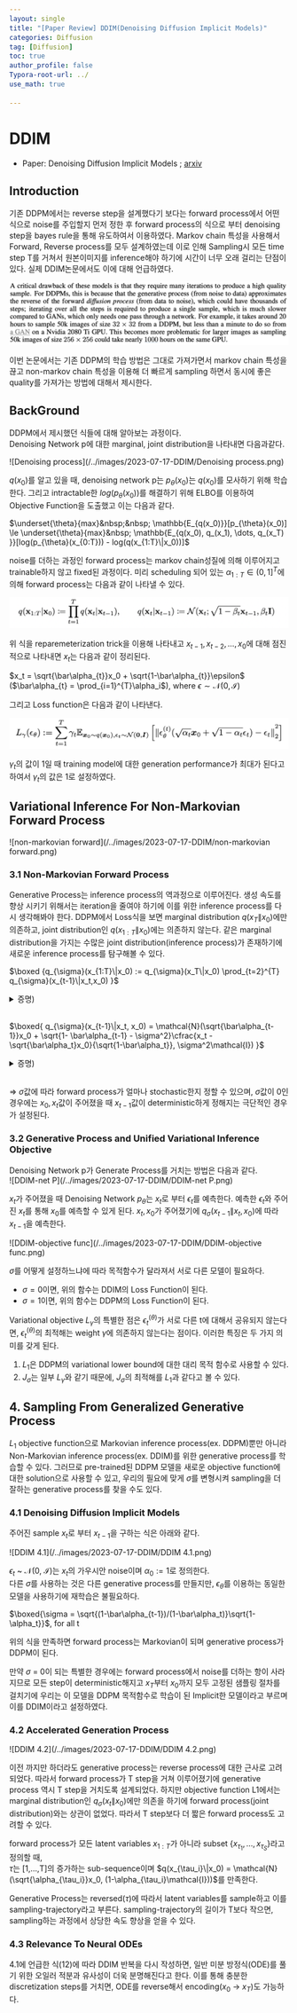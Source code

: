 ```yaml
---
layout: single
title: "[Paper Review] DDIM(Denoising Diffusion Implicit Models)"
categories: Diffusion
tag: [Diffusion]
toc: true
author_profile: false
Typora-root-url: ../
use_math: true

---
```


# DDIM 

* Paper: Denoising Diffusion Implicit Models ; [arxiv](https://arxiv.org/abs/2010.02502)	

## Introduction

기존 DDPM에서는 reverse step을 설계했다기 보다는 forward process에서 어떤 식으로 noise를 주입할지 먼저 정한 후 forward process의 식으로 부터 denoising step을 bayes rule을 통해 유도하여서 이용하였다. Markov chain 특성을 사용해서 Forward, Reverse process를 모두 설계하였는데 이로 인해 Sampling시 모든 time step T를 거쳐서 원본이미지를 inference해야 하기에 시간이 너무 오래 걸리는 단점이 있다. 실제 DDIM논문에서도 이에 대해 언급하였다.

![DDPM_drawback](/../images/2023-07-17-DDIM/DDPM_drawback.png)

이번 논문에서는 기존 DDPM의 학습 방법은 그대로 가져가면서 markov chain 특성을 끊고 non-markov chain 특성을 이용해 더 빠르게 sampling 하면서 동시에 좋은 quality를 가져가는 방법에 대해서 제시한다.

## BackGround

DDPM에서 제시했던 식들에 대해 알아보는 과정이다. <br/>Denoising Network p에 대한 marginal, joint distribution을 나타내면 다음과같다.

![Denoising process](/../images/2023-07-17-DDIM/Denoising process.png)

$q(x_0)$를 알고 있을 때, denoising network p는 $p_{\theta}(x_0)$는 $q(x_0)$를 모사하기 위해 학습한다. 그리고 intractable한 $log(p_{\theta}(x_0))$를 해결하기 위해 ELBO를 이용하여 Objective Function을 도출했고 이는 다음과 같다.

$\underset{\theta}{max}&nbsp;&nbsp; \mathbb{E_{q(x_0)}}[p_{\theta}(x_0)] \le \underset{\theta}{max}&nbsp; \mathbb{E_{q(x_0), q_(x_1), \dots, q_(x_T) }}[log(p_{\theta}(x_{0:T})) - log(q(x_{1:T}\|x_0))]$

noise를 더하는 과정인 forward process는 markov chain성질에 의해 이루어지고 trainable하지 않고 fixed된 과정이다. 미리 scheduling 되어 있는 $\alpha_{1:T} \in (0,1]^T$에 의해 forward process는 다음과 같이 나타낼 수 있다.

![DDPM_forward](/images/2023-07-17-DDIM/DDPM_forward.png)

위 식을 reparemeterization trick을 이용해 나타내고 $x_{t-1}, x_{t-2}, \dots, x_0$에 대해 점진적으로 나타내면 $x_t$는 다음과 같이 정리된다.

$x_t = \sqrt{\bar\alpha_{t}}x_0 + \sqrt{1-\bar\alpha_{t}}\epsilon$ ($\bar\alpha_{t} = \prod_{i=1}^{T}\alpha_i$), where $\epsilon \sim \mathcal{N}(0,\mathcal{I})$

그리고 Loss function은 다음과 같이 나타낸다.

![General_Loss](/../images/2023-07-17-DDIM/General_Loss.png)

$\gamma_t$의 값이 1일 때 training model에 대한 generation performance가 최대가 된다고 하여서 $\gamma_t$의 값은 1로 설정하였다.

## Variational Inference For Non-Markovian Forward Process

![non-markovian forward](/../images/2023-07-17-DDIM/non-markovian forward.png)

### 3.1 Non-Markovian Forward Process

Generative Process는 inference process의 역과정으로 이루어진다. 생성 속도를 향상 시키기 위해서는 iteration을 줄여야 하기에 이를 위한 inference process를 다시 생각해봐야 한다. DDPM에서 Loss식을 보면 marginal distribution $q(x_{T}\|x_0)$에만 의존하고, joint distribution인 $q(x_{1:T}\|x_0)$에는 의존하지 않는다. 같은 marginal distribution을 가지는 수많은 joint distribution(inference process)가 존재하기에 새로운 inference process를 탐구해볼 수 있다.

$\boxed {q_{\sigma}(x_{1:T}\|x_0) := q_{\sigma}(x_T\|x_0) \prod_{t=2}^{T} q_{\sigma}(x_{t-1}\|x_t,x_0) }$ 

<details>
<summary>증명)</summary>
$\prod_{t=1}^{T} q_{\sigma}(x_t|x_{t-1},x_0) = q_{\sigma}(x_1|x_0) \times q_{\sigma}(x_2|x_1,x_0) \times \dots \times q_{\sigma}(x_T|x_{T-1},x_0)$ 
$q_{\sigma}(x_t|x_{t-1},x_0) = \cfrac{q_{\sigma}(x_{t-1}|x_t,x_0) q_{\sigma}(x_t|x_0)}{q_{\sigma}(x_{t-1}|x_0)}$이기에<br/>

$\prod_{t=1}^{T} q_{\sigma}(x_t|x_{t-1},x_0) = q_{\sigma}(x_1|x_0) \times \cfrac{q_{\sigma}(x_{1}|x_2,x_0) q_{\sigma}(x_2|x_0)}{q_{\sigma}(x_{1}|x_0)} \times \cfrac{q_{\sigma}(x_{2}|x_3,x_0) q_{\sigma}(x_3|x_0)}{q_{\sigma}(x_{2}|x_0)} \times \dots \times \cfrac{q_{\sigma}(x_{T-1}|x_T,x_0) q_{\sigma}(x_T|x_0)}{q_{\sigma}(x_{T-1}|x_0)}$<br/>

 &ensp;&emsp;&emsp;&emsp;&emsp;&emsp;&emsp;&emsp;&emsp;&emsp;&emsp;$= q_{\sigma}(x_T|x_0) \prod_{t=2}^{T} q_{\sigma}(x_{t-1}|x_t,x_0)$

</details><br/>

$\boxed{ q_{\sigma}(x_{t-1}\|x_t, x_0) =  \mathcal{N}(\sqrt{\bar\alpha_{t-1}}x_0 + \sqrt{1- \bar\alpha_{t-1} - \sigma^2}\cfrac{x_t - \sqrt{\bar\alpha_t}x_0}{\sqrt{1-\bar\alpha_t}}, \sigma^2\mathcal{I}) }$   

<details>
<summary>증명)</summary>
$x_{t-1} = \sqrt{\bar\alpha_{t-1}}x_0 + \sqrt{1-\bar\alpha_{t-1}}\epsilon_{t-1}$<br/>$x_{t-1} = \sqrt{\bar\alpha_{t-1}}x_0 + \sqrt{1-\bar\alpha_{t-1}-\sigma^2}\epsilon_{t} + \sigma\epsilon_t$(reparameterization trick)<br/>$x_{t-1} = \sqrt{\bar\alpha_{t-1}}x_0 + \sqrt{1-\bar\alpha_{t-1}-\sigma^2}\cfrac{x_t - \sqrt{\bar\alpha_t}x_0}{\sqrt{1-\bar\alpha_t}} + \sigma\epsilon_t&ensp; (x_t = \sqrt{\bar\alpha_{t}}x_0 + \sqrt{1-\bar\alpha_{t}}\epsilon_t$)



</details><br/>

=> $\sigma$값에 따라 forward process가 얼마나 stochastic한지 정할 수 있으며, $\sigma$값이 0인 경우에는 $x_0, x_t$값이 주어졌을 때 $x_{t-1}$값이 deterministic하게 정해지는 극단적인 경우가 설정된다.

### 3.2 Generative Process and Unified Variational Inference Objective

Denoising Network p가 Generate Process를 거치는 방법은 다음과 같다.<br/>![DDIM-net P](/../images/2023-07-17-DDIM/DDIM-net P.png)

$x_t$가 주어졌을 때 Denoising Network $p_{\theta}$는 $x_t$로 부터 $\epsilon_t$를 예측한다. 예측한 $\epsilon_t$와 주어진 $x_t$를 통해 $x_0$를 예측할 수 있게 된다. $x_t, x_0$가 주어졌기에 $q_{\sigma}(x_{t-1}\|x_t,x_0)$에 따라 $x_{t-1}$을 예측한다.

![DDIM-objective func](/../images/2023-07-17-DDIM/DDIM-objective func.png)

$\sigma$를 어떻게 설정하느냐에 따라 목적함수가 달라져서 서로 다른 모델이 필요하다.

* $\sigma = 0$이면, 위의 함수는 DDIM의 Loss Function이 된다.
* $\sigma = 1$이면, 위의 함수는 DDPM의 Loss Function이 된다.

Variational objective $L_{\gamma}$의 특별한 점은 $\epsilon_t^{(\theta)}$가 서로 다른 t에 대해서 공유되지 않는다면, $\epsilon_t^{(\theta)}$의 최적해는 weight $\gamma$에 의존하지 않는다는 점이다. 이러한 특징은 두 가지 의미를 갖게 된다.

1. $L_1$은 DDPM의 variational lower bound에 대한 대리 목적 함수로 사용할 수 있다.
2. $J_{\sigma}$는 일부 $L_{\gamma}$와 같기 때문에, $J_{\sigma}$의 최적해를 $L_1$과 같다고 볼 수 있다.

## 4. Sampling From Generalized Generative Process

$L_1$ objective function으로 Markovian inference process(ex. DDPM)뿐만 아니라 Non-Markovian inference process(ex. DDIM)를 위한 generative process를 학습할 수 있다. 그러므로 pre-trained된 DDPM 모델을 새로운 objective function에 대한 solution으로 사용할 수 있고, 우리의 필요에 맞게 $\sigma$를 변형시켜 sampling을 더 잘하는 generative process를 찾을 수도 있다.

### 4.1 Denoising Diffusion Implicit Models

주어진 sample $x_t$로 부터 $x_{t-1}$을 구하는 식은 아래와 같다.

![DDIM 4.1](/../images/2023-07-17-DDIM/DDIM 4.1.png)

$\epsilon_t$ ~ $\mathcal{N}$(0, $\mathcal{I}$)는 $x_t$의 가우시안 noise이며 $\alpha_0 := 1$로 정의한다.<br/>다른 $\sigma$를 사용하는 것은 다른 generative process를 만들지만, $\epsilon_{\theta}$를 이용하는 동일한 모델을 사용하기에 재학습은 불필요하다. 

$\boxed{\sigma = \sqrt{(1-\bar\alpha_{t-1})/(1-\bar\alpha_t)}\sqrt{1-\alpha_t}}$, for all t

위의 식을 만족하면 forward process는 Markovian이 되며 generative process가 DDPM이 된다.

만약 $\sigma$ = 0이 되는 특별한 경우에는 forward process에서 noise를 더하는 항이 사라지므로 모든 step이 deterministic해지고 $x_T$부터 $x_0$까지 모두 고정된 샘플링 절차를 걸치기에 우리는 이 모델을 DDPM 목적함수로 학습이 된 Implicit한 모델이라고 부르며 이를 DDIM이라고 설정하였다.

### 4.2 Accelerated Generation Process

![DDIM 4.2](/../images/2023-07-17-DDIM/DDIM 4.2.png)

이전 까지만 하더라도 generative process는 reverse process에 대한 근사로 고려되었다. 따라서 forward process가 T step을 거쳐 이루어졌기에 generative process 역시 T step을 거치도록 설계되었다. 하지만 objective function L1에서는 marginal distribution인 $q_{\sigma}(x_t\|x_0)$에만 의존을 하기에 forward process(joint distribution)와는 상관이 없었다. 따라서 T step보다 더 짧은 forward process도 고려할 수 있다.

forward process가 모든 latent variables $x_{1:T}$가 아니라 subset {$x_{\tau_1}, \dots, x_{\tau_S}$}라고 정의할 때, <br/>$\tau$는 [1,$\dots$,T]의 증가하는 sub-sequence이며 $q(x_{\tau_i}\|x_0) = \mathcal{N}(\sqrt{\alpha_{\tau_i}}x_0, (1-\alpha_{\tau_i}\mathcal{I}))$를 만족한다.

Generative Process는 reversed($\tau$)에 따라서 latent variables를 sample하고 이를 sampling-trajectory라고 부른다. sampling-trajectory의 길이가 T보다 작으면, sampling하는 과정에서 상당한 속도 향상을 얻을 수 있다.

### 4.3 Relevance To Neural ODEs

4.1에 언급한 식(12)에 따라 DDIM 반복을 다시 작성하면, 일반 미분 방정식(ODE)를 풀기 위한 오일러 적분과 유사성이 더욱 분명해진다고 한다. 이를 통해 충분한 discretization steps를 거치면, ODE를 reverse해서 encoding($x_0$ -> $x_T$)도 가능하다.

